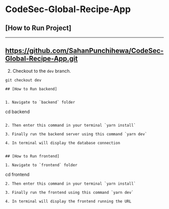 # CodeSec-Global-Recipe-App

## [How to Run Project]

---
https://github.com/SahanPunchihewa/CodeSec-Global-Recipe-App.git
---

2. Checkout to the `dev` branch. <br>

```
git checkout dev

## [How to Run backend]


1. Navigate to `backend` folder 

```
cd backend
```

2. Then enter this command in your terminal `yarn install`

3. Finally run the backend server using this command `yarn dev`

4. In terminal will display the database connection


## [How to Run frontend]

1. Navigate to `frontend` folder

```
cd frontend
```
2. Then enter this command in your terminal `yarn install`

3. Finally run the frontend using this command `yarn dev`

4. In terminal will display the frontend running the URL 
